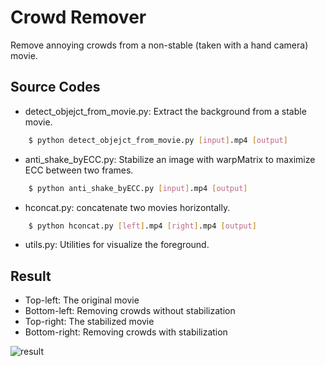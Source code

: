 # Crowd Remover
Remove annoying crowds from a non-stable (taken with a hand camera) movie.


## Source Codes
- detect_objejct_from_movie.py: Extract the background from a stable movie.

```bash
    $ python detect_objejct_from_movie.py [input].mp4 [output]
```

- anti_shake_byECC.py: Stabilize an image with warpMatrix to maximize ECC between two frames.

```bash
    $ python anti_shake_byECC.py [input].mp4 [output]
```

- hconcat.py: concatenate two movies horizontally.

```bash
    $ python hconcat.py [left].mp4 [right].mp4 [output]
```

- utils.py: Utilities for visualize the foreground.

## Result

- Top-left: The original movie
- Bottom-left: Removing crowds without stabilization
- Top-right: The stabilized movie
- Bottom-right: Removing crowds with stabilization

![result](./akamon.gif "result")
